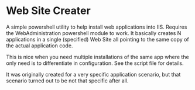 # Web Site Creater
A simple powershell utility to help install web applications into IIS. 
Requires the WebAdministration powershell module to work.
It basically creates N applications in a single (specified) Web Site all pointing to the same copy of the actual application code.

This is nice when you need multiple installations of the same app where the only need is to differentiate in configuration. 
See the script file for details.

It was originally created for a very specific application scenario, but that scenario turned out to be not that specific after all.